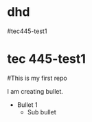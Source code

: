 # dhd
#tec445-test1
# tec 445-test1


#This is my first repo

I am creating bullet.

* Bullet 1
  * Sub bullet


